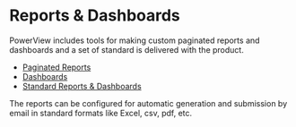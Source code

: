# Reports & Dashboards

PowerView includes tools for making custom paginated reports and dashboards and a set of standard is delivered with the product.

- [Paginated Reports](Paginated%20Reports/Paginated%20Reports.md)
- [Dashboards](Dashboards/Dashboards.md)
- [Standard Reports & Dashboards](Standard%20Reports%20&%20Dashboards/Standard%20Reports%20&%20Dashboards.md)

The reports can be configured for automatic generation and submission by email in standard formats like Excel, csv, pdf, etc.